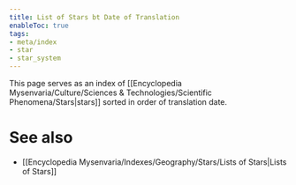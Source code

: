 ```yaml
---
title: List of Stars bt Date of Translation
enableToc: true
tags:
- meta/index
- star
- star_system
---
```


This page serves as an index of [[Encyclopedia Mysenvaria/Culture/Sciences & Technologies/Scientific Phenomena/Stars|stars]] sorted in order of translation date.

# See also
- [[Encyclopedia Mysenvaria/Indexes/Geography/Stars/Lists of Stars|Lists of Stars]]
